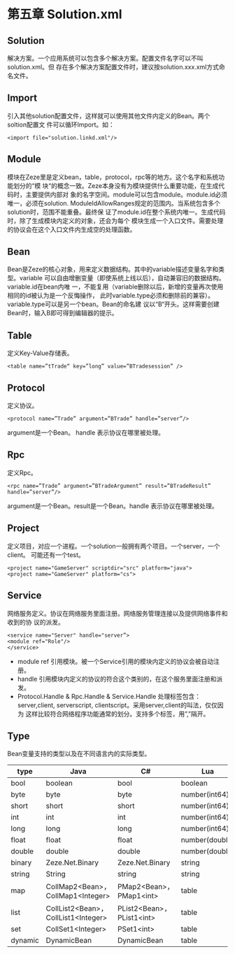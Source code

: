 # 第五章 Solution.xml

## Solution
解决方案。一个应用系统可以包含多个解决方案。配置文件名字可以不叫solution.xml。但
存在多个解决方案配置文件时，建议按solution.xxx.xml方式命名文件。
## Import
引入其他solution配置文件，这样就可以使用其他文件内定义的Bean。两个soltion配置文
件可以循环Import。如：
```
<import file="solution.linkd.xml"/>
```
## Module
模块在Zeze里是定义bean，table，protocol，rpc等的地方。这个名字和系统功能划分的“模
块“的概念一致。Zeze本身没有为模块提供什么重要功能，在生成代码时，主要提供内部对
象的名字空间。module可以包含module。module.id必须唯一，必须在solution.
ModuleIdAllowRanges规定的范围内。当系统包含多个solution时，范围不能重叠。最终保
证了module.id在整个系统内唯一。生成代码时，除了生成模块内定义的对象，还会为每个
模块生成一个入口文件。需要处理的协议会在这个入口文件内生成空的处理函数。
## Bean
Bean是Zeze的核心对象，用来定义数据结构。其中的variable描述变量名字和类型。variable
可以自由增删变量（即使系统上线以后），自动兼容旧的数据结构。variable.id在bean内唯
一，不能复用（variable删除以后，新增的变量再次使用相同的id被认为是一个反悔操作，
此时variable.type必须和删除前的兼容）。variable.type可以是另一个bean。Bean的命名建
议以“B“开头。这样需要创建Bean时，输入B即可得到编辑器的提示。
## Table
定义Key-Value存储表。
```
<table name=”tTrade“ key=”long” value=”BTradesession” />
```
## Protocol
定义协议。
```
<protocol name=”Trade” argument=”BTrade” handle=”server”/>
```
argument是一个Bean。
handle 表示协议在哪里被处理。
## Rpc
定义Rpc。
```
<rpc name=”Trade” argument=”BTradeArgument” result=”BTradeResult” 
handle=”server”/>
```
argument是一个Bean。result是一个Bean。handle 表示协议在哪里被处理。
## Project
定义项目，对应一个进程。一个solution一般拥有两个项目。一个server，一个client。
可能还有一个test。
```
<project name="GameServer" scriptdir="src" platform="java">
<project name="GameServer" platform="cs">
```
## Service
网络服务定义。协议在网络服务里面注册。网络服务管理连接以及提供网络事件和收到的协
议的派发。
```
<service name="Server" handle="server”>
<module ref="Role"/>
</service>
```
* module ref 引用模块。被一个Service引用的模块内定义的协议会被自动注册。
* handle 引用模块内定义的协议的符合这个类别的，在这个服务里面注册和派发。
* Protocol.Handle &amp; Rpc.Handle &amp; Service.Handle
处理标签包含：server,client, serverscript, clientscript。采用server,client的叫法，仅仅因为
这样比较符合网络程序功能通常的划分。支持多个标签，用”,”隔开。

## Type

Bean变量支持的类型以及在不同语言内的实际类型。

| type    | Java                                           | C#                                   | Lua            | TypeScript  |
|---------|------------------------------------------------|--------------------------------------|----------------|-------------|
| bool    | boolean                                        | bool                                 | boolean        | boolean     |
| byte    | byte                                           | byte                                 | number(int64)  | number      |
| short   | short                                          | short                                | number(int64)  | number      |
| int     | int                                            | int                                  | number(int64)  | number      |
| long    | long                                           | long                                 | number(int64)  | bigint      |
| float   | float                                          | float                                | number(double) | number      |
| double  | double                                         | double                               | number(double) | number      |
| binary  | Zeze.Net.Binary                                | Zeze.Net.Binary                      | string         | Uint8Array  |
| string  | String                                         | string                               | string         | string      |
| map     | CollMap2&lt;Bean&gt;，CollMap1&lt;Integer&gt;   | PMap2&lt;Bean&gt;，PMap1&lt;int&gt;   | table          | Map         |
| list    | CollList2&lt;Bean&gt;，CollList1&lt;Integer&gt; | PList2&lt;Bean&gt;，PList1&lt;int&gt; | table          | Array       |
| set     | CollSet1&lt;Integer&gt;                        | PSet1&lt;int&gt;                     | table          | Set         |
| dynamic | DynamicBean                                    | DynamicBean                          | table          | DynamicBean |













